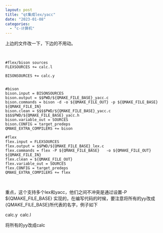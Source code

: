 ```yaml
---
layout: post
title: "qt集成lex/yacc"
date: "2023-01-08"
categories: 
  - "c-计算机"
---
```


上边的文件改一下，下边的不用动。

 

```
#flex/bison sources
FLEXSOURCES += calc.l

BISONSOURCES += calc.y


#bison
bison.input = BISONSOURCES
bison.output = $$PWD/${QMAKE_FILE_BASE}_yacc.c
bison.commands = bison -d -o ${QMAKE_FILE_OUT} -p ${QMAKE_FILE_BASE}   ${QMAKE_FILE_IN}
bison.clean = $$$$PWD/${QMAKE_FILE_BASE}_yacc.c $$$$PWD/${QMAKE_FILE_BASE}_yacc.h
bison.variable_out = SOURCES
bison.CONFIG = target_predeps
QMAKE_EXTRA_COMPILERS += bison

#flex
flex.input = FLEXSOURCES
flex.output = $$PWD/${QMAKE_FILE_BASE}_lex.c
flex.commands = flex -P ${QMAKE_FILE_BASE}   -o ${QMAKE_FILE_OUT} ${QMAKE_FILE_IN}
flex.clean = ${QMAKE_FILE_OUT}
flex.variable_out = SOURCES
flex.CONFIG = target_predeps
QMAKE_EXTRA_COMPILERS += flex

```

 

重点，这个支持多个lex和yacc，他们之间不冲突是通过设置-P ${QMAKE\_FILE\_BASE} 实现的，在编写代码的时候，要注意将所有的yy改成{QMAKE\_FILE\_BASE}所代表的名字，例子如下

calc.y  calc.l

将所有的yy改成calc
